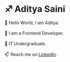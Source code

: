 # ♐ Aditya Saini
:wave: Hello World, I am Aditya. <br><br>
🔹 I am a Frontend Developer. <br><br>
🌱 IT Undergraduate.<br><br>
📫 Reach me on [LinkedIn](https://www.linkedin.com/in/aditya-saini-286aa2182/).<br>
<!--
**deadpool-developer/deadpool-developer** is a ✨ _special_ ✨ repository because its `README.md` (this file) appears on your GitHub profile.

Here are some ideas to get you started:

- 🔭 I’m currently working on ...
- 🌱 I’m currently learning ...
- 👯 I’m looking to collaborate on ...
- 🤔 I’m looking for help with ...
- 💬 Ask me about ...
- 📫 How to reach me: ...
- 😄 Pronouns: ...
- ⚡ Fun fact: ...
-->
